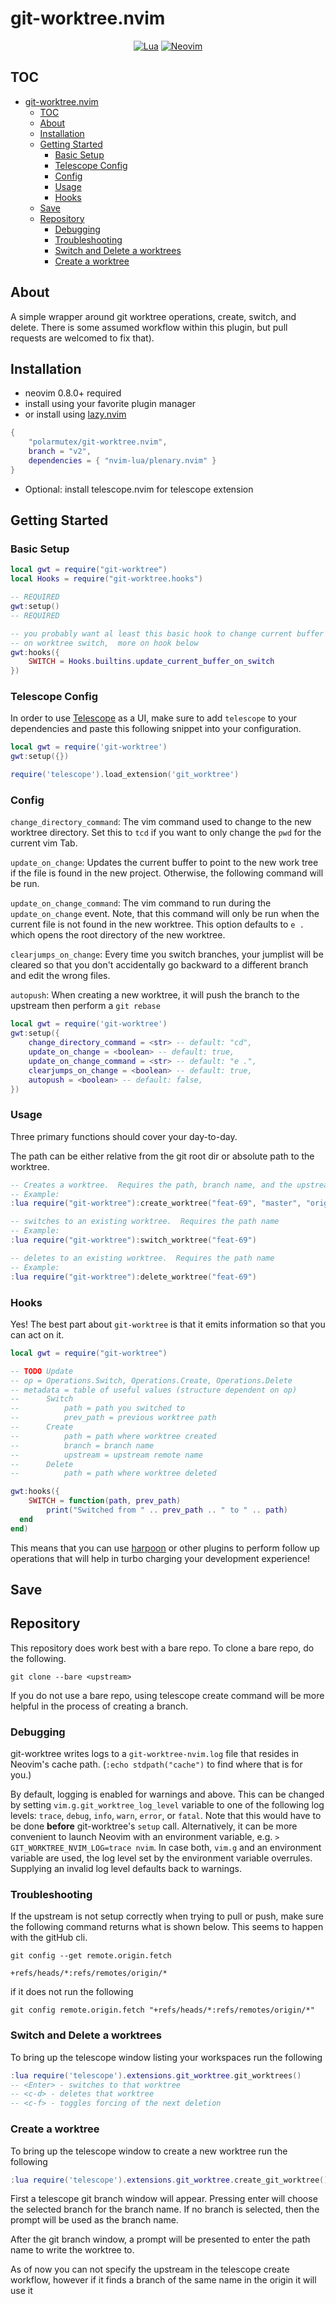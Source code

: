 # git-worktree.nvim<a name="git-worktreenvim"></a>

<div align="center">

[![Lua](https://img.shields.io/badge/Lua-blue.svg?style=for-the-badge&logo=lua)](http://www.lua.org)
[![Neovim](https://img.shields.io/badge/Neovim%200.8+-green.svg?style=for-the-badge&logo=neovim)](https://neovim.io)

</div>

## TOC<a name="toc"></a>

<!-- mdformat-toc start --slug=github --maxlevel=6 --minlevel=1 -->

- [git-worktree.nvim](#git-worktreenvim)
  - [TOC](#toc)
  - [About](#about)
  - [Installation](#installation)
  - [Getting Started](#getting-started)
    - [Basic Setup](#basic-setup)
    - [Telescope Config](#telescope-config)
    - [Config](#config)
    - [Usage](#usage)
    - [Hooks](#hooks)
  - [Save](#save)
  - [Repository](#repository)
    - [Debugging](#debugging)
    - [Troubleshooting](#troubleshooting)
    - [Switch and Delete a worktrees](#switch-and-delete-a-worktrees)
    - [Create a worktree](#create-a-worktree)

<!-- mdformat-toc end -->

## About<a name="about"></a>

A simple wrapper around git worktree operations, create, switch, and delete.
There is some assumed workflow within this plugin, but pull requests are
welcomed to fix that).

## Installation<a name="installation"></a>

- neovim 0.8.0+ required
- install using your favorite plugin manager
- or install using [lazy.nvim](https://github.com/folke/lazy.nvim)

```lua
{
    "polarmutex/git-worktree.nvim",
    branch = "v2",
    dependencies = { "nvim-lua/plenary.nvim" }
}
```

- Optional: install telescope.nvim for telescope extension

## Getting Started<a name="getting-started"></a>

### Basic Setup<a name="basic-setup"></a>

```lua
local gwt = require("git-worktree")
local Hooks = require("git-worktree.hooks")

-- REQUIRED
gwt:setup()
-- REQUIRED

-- you probably want al least this basic hook to change current buffer
-- on worktree switch,  more on hook below
gwt:hooks({
    SWITCH = Hooks.builtins.update_current_buffer_on_switch
})
```

### Telescope Config<a name="telescope-config"></a>

In order to use [Telescope](https://github.com/nvim-telescope/telescope.nvim) as a UI,
make sure to add `telescope` to your dependencies and paste this following snippet into your configuration.

```lua
local gwt = require('git-worktree')
gwt:setup({})

require('telescope').load_extension('git_worktree')
```

### Config<a name="config"></a>

`change_directory_command`: The vim command used to change to the new worktree directory.
Set this to `tcd` if you want to only change the `pwd` for the current vim Tab.

`update_on_change`:  Updates the current buffer to point to the new work tree if
the file is found in the new project. Otherwise, the following command will be run.

`update_on_change_command`: The vim command to run during the `update_on_change` event.
Note, that this command will only be run when the current file is not found in the new worktree.
This option defaults to `e .` which opens the root directory of the new worktree.

`clearjumps_on_change`: Every time you switch branches, your jumplist will be
cleared so that you don't accidentally go backward to a different branch and
edit the wrong files.

`autopush`: When creating a new worktree, it will push the branch to the upstream then perform a `git rebase`

```lua
local gwt = require('git-worktree')
gwt:setup({
    change_directory_command = <str> -- default: "cd",
    update_on_change = <boolean> -- default: true,
    update_on_change_command = <str> -- default: "e .",
    clearjumps_on_change = <boolean> -- default: true,
    autopush = <boolean> -- default: false,
})
```

### Usage<a name="usage"></a>

Three primary functions should cover your day-to-day.

The path can be either relative from the git root dir or absolute path to the worktree.

```lua
-- Creates a worktree.  Requires the path, branch name, and the upstream
-- Example:
:lua require("git-worktree"):create_worktree("feat-69", "master", "origin")

-- switches to an existing worktree.  Requires the path name
-- Example:
:lua require("git-worktree"):switch_worktree("feat-69")

-- deletes to an existing worktree.  Requires the path name
-- Example:
:lua require("git-worktree"):delete_worktree("feat-69")
```

### Hooks<a name="hooks"></a>

Yes!  The best part about `git-worktree` is that it emits information so that you
can act on it.

```lua
local gwt = require("git-worktree")

-- TODO Update
-- op = Operations.Switch, Operations.Create, Operations.Delete
-- metadata = table of useful values (structure dependent on op)
--      Switch
--          path = path you switched to
--          prev_path = previous worktree path
--      Create
--          path = path where worktree created
--          branch = branch name
--          upstream = upstream remote name
--      Delete
--          path = path where worktree deleted

gwt:hooks({
    SWITCH = function(path, prev_path)
        print("Switched from " .. prev_path .. " to " .. path)
  end
end)
```

This means that you can use [harpoon](https://github.com/ThePrimeagen/harpoon)
or other plugins to perform follow up operations that will help in turbo
charging your development experience!

## Save<a name="save"></a>

## Repository<a name="repository"></a>

This repository does work best with a bare repo.  To clone a bare repo, do the following.

```shell
git clone --bare <upstream>
```

If you do not use a bare repo, using telescope create command will be more helpful in the process of creating a branch.

### Debugging<a name="debugging"></a>

git-worktree writes logs to a `git-worktree-nvim.log` file that resides in Neovim's cache path. (`:echo stdpath("cache")` to find where that is for you.)

By default, logging is enabled for warnings and above. This can be changed by setting `vim.g.git_worktree_log_level` variable to one of the following log levels: `trace`, `debug`, `info`, `warn`, `error`, or `fatal`. Note that this would have to be done **before** git-worktree's `setup` call. Alternatively, it can be more convenient to launch Neovim with an environment variable, e.g. `> GIT_WORKTREE_NVIM_LOG=trace nvim`. In case both, `vim.g` and an environment variable are used, the log level set by the environment variable overrules. Supplying an invalid log level defaults back to warnings.

### Troubleshooting<a name="troubleshooting"></a>

If the upstream is not setup correctly when trying to pull or push, make sure the following command returns what is shown below. This seems to happen with the gitHub cli.

```
git config --get remote.origin.fetch

+refs/heads/*:refs/remotes/origin/*
```

if it does not run the following

```
git config remote.origin.fetch "+refs/heads/*:refs/remotes/origin/*"
```

### Switch and Delete a worktrees<a name="switch-and-delete-a-worktrees"></a>

To bring up the telescope window listing your workspaces run the following

```lua
:lua require('telescope').extensions.git_worktree.git_worktrees()
-- <Enter> - switches to that worktree
-- <c-d> - deletes that worktree
-- <c-f> - toggles forcing of the next deletion
```

### Create a worktree<a name="create-a-worktree"></a>

To bring up the telescope window to create a new worktree run the following

```lua
:lua require('telescope').extensions.git_worktree.create_git_worktree()
```

First a telescope git branch window will appear. Pressing enter will choose the selected branch for the branch name. If no branch is selected, then the prompt will be used as the branch name.

After the git branch window, a prompt will be presented to enter the path name to write the worktree to.

As of now you can not specify the upstream in the telescope create workflow, however if it finds a branch of the same name in the origin it will use it

